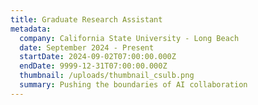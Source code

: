 ```yaml
---
title: Graduate Research Assistant
metadata:
  company: California State University - Long Beach
  date: September 2024 - Present
  startDate: 2024-09-02T07:00:00.000Z
  endDate: 9999-12-31T07:00:00.000Z
  thumbnail: /uploads/thumbnail_csulb.png
  summary: Pushing the boundaries of AI collaboration
---
```

